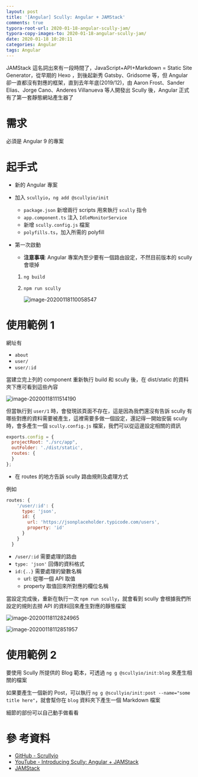 ```yaml
---
layout: post
title: '[Angular] Scully: Angular + JAMStack'
comments: true
typora-root-url: 2020-01-18-angular-scully-jam/
typora-copy-images-to: 2020-01-18-angular-scully-jam/
date: 2020-01-18 10:20:11
categories: Angular
tags: Angular
---
```


JAMStack 這名詞出來有一段時間了，JavaScript+API+Markdown = Static Site Generator，從早期的 Hexo ，到後起新秀 Gatsby、Gridsome 等，但 Angular 卻一直都沒有對應的框架，直到去年年底(2019/12)，由 Aaron Frost、Sander Elias、Jorge Cano、Anderes Villanueva 等人開發出 Scully 後，Angular 正式有了第一套靜態網站產生器了

<!-- more -->

# 需求

必須是 Angular 9 的專案

# 起手式

* 新的 Angular 專案

* 加入 `scullyio`，`ng add @scullyio/init`

  * `package.json` 新增兩行 scripts 用來執行 `scully` 指令
  * `app.component.ts` 注入 `IdleMonitorService`
  * 新增 `scully.config.js` 檔案
  * `polyfills.ts`，加入所需的 polyfill

* 第一次啟動

  * **注意事項**: Angular 專案內至少要有一個路由設定，不然目前版本的 scully 會壞掉

  1. `ng build`

  2. `npm run scully`

     ![image-20200118110058547](image-20200118110058547.png)

  

# 使用範例 1

網址有

* `about`
* `user/`
* `user/:id`

當建立完上列的 component 重新執行 build 和 scully 後，在 dist/static 的資料夾下應可看到這些內容

![image-20200118111514190](image-20200118111514190.png)

但當執行到 `user/1` 時，會發現該頁面不存在，這是因為我們還沒有告訴 scully 有哪些對應的資料需要被產生，這裡需要多做一個設定，還記得一開始安裝 scully 時，會多產生一個 `scully.config.js` 檔案，我們可以從這邊設定相關的資訊

```javascript
exports.config = {
  projectRoot: "./src/app",
  outFolder: './dist/static',
  routes: {
  }
};
```

* 在 routes 的地方告訴 scully 路由規則及處理方式

例如

```javascript
routes: {
    '/user/:id': {
      type: 'json',
      id: {
        url: 'https://jsonplaceholder.typicode.com/users',
        property: 'id'
      }
    }
  }
```

* `/user/:id` 需要處理的路由
* `type: 'json'` 回傳的資料格式
* `id:{..}` 需要處理的變數名稱
  * url: 從哪一個 API 取值
  * property 取值回來所對應的欄位名稱

當設定完成後，重新在執行一次 `npm run scully`，就會看到 scully 會根據我們所設定的規則去撈 API 的資料回來產生對應的靜態檔案

![image-20200118112824965](image-20200118112824965.png)

![image-20200118112851957](image-20200118112851957.png)



# 使用範例 2

要使用 Scully 所提供的 Blog 範本，可透過 `ng g @scullyio/init:blog`  來產生相關的檔案

如果要產生一個新的 Post，可以執行 `ng g @scullyio/init:post --name="some title here"`，就會幫你在 `blog` 資料夾下產生一個 Markdown 檔案

細節的部份可以自己動手做看看

# 參 考資料

* [GitHub - Scrullyio](https://github.com/scullyio/scully)
* [YouTube - Introducing Scully: Angular + JAMStack](https://www.youtube.com/watch?v=Sh37rIUL-d4)
* [JAMStack](https://jamstack.org/)